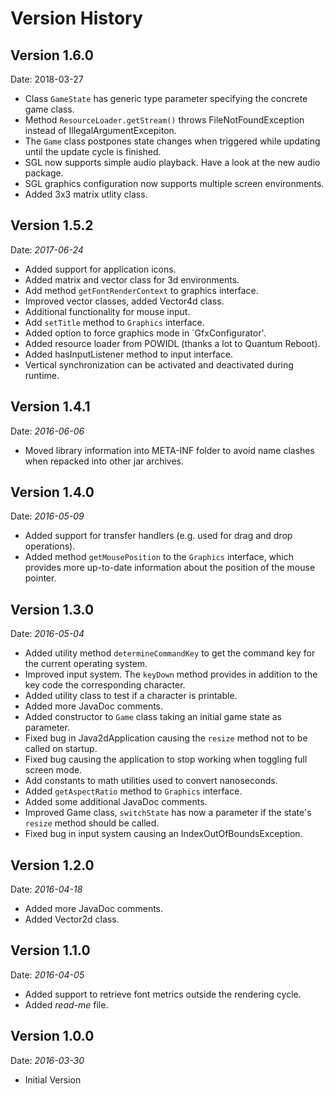 # Version History

## Version 1.6.0
Date: 2018-03-27

- Class `GameState` has generic type parameter specifying the concrete game class.
- Method `ResourceLoader.getStream()` throws FileNotFoundException instead of IllegalArgumentExcepiton.
- The `Game` class postpones state changes when triggered while updating until the update cycle is finished.
- SGL now supports simple audio playback. Have a look at the new audio package.
- SGL graphics configuration now supports multiple screen environments.
- Added 3x3 matrix utlity class.

## Version 1.5.2
Date: *2017-06-24*

- Added support for application icons.
- Added matrix and vector class for 3d environments.
- Add method `getFontRenderContext` to graphics interface.
- Improved vector classes, added Vector4d class.
- Additional functionality for mouse input.
- Add `setTitle` method to `Graphics` interface.
- Added option to force graphics mode in `GfxConfigurator'.
- Added resource loader from POWIDL (thanks a lot to Quantum Reboot).
- Added hasInputListener method to input interface.
- Vertical synchronization can be activated and deactivated during runtime.

## Version 1.4.1
Date: *2016-06-06*

- Moved library information into META-INF folder to avoid name clashes when repacked into other jar archives.


## Version 1.4.0
Date: *2016-05-09*

- Added support for transfer handlers (e.g. used for drag and drop operations).
- Added method `getMousePosition` to the `Graphics` interface, which provides more up-to-date 
information about the position of the mouse pointer.

## Version 1.3.0
Date: *2016-05-04*

- Added utility method `determineCommandKey` to get the command key for the current operating system.
- Improved input system. The `keyDown` method provides in addition to the key code the corresponding character.
- Added utility class to test if a character is printable.
- Added more JavaDoc comments.
- Added constructor to `Game` class taking an initial game state as parameter.
- Fixed bug in Java2dApplication causing the `resize` method not to be called on startup.
- Fixed bug causing the application to stop working when toggling full screen mode.
- Add constants to math utilities used to convert nanoseconds.
- Added `getAspectRatio` method to `Graphics` interface.
- Added some additional JavaDoc comments.
- Improved Game class, `switchState` has now a parameter if the state's  `resize` method should be called.
- Fixed bug in input system causing an IndexOutOfBoundsException.

## Version 1.2.0
Date: *2016-04-18*

- Added more JavaDoc comments.
- Added Vector2d class.

## Version 1.1.0
Date: *2016-04-05*

- Added support to retrieve font metrics outside the rendering cycle.
- Added *read-me* file.

## Version 1.0.0
Date: *2016-03-30*

- Initial Version